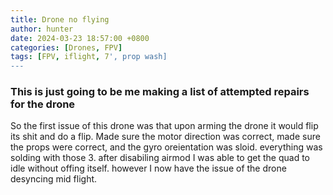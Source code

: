 ```yaml
---
title: Drone no flying
author: hunter
date: 2024-03-23 18:57:00 +0800
categories: [Drones, FPV]
tags: [FPV, iflight, 7', prop wash]
---
```


### This is just going to be me making a list of attempted repairs for the drone

So the first issue of this drone was that upon arming the drone it would flip its shit and do a flip. Made sure the motor direction was correct, made sure the props were correct, and the gyro oreientation was sloid. everything was solding with those 3. after disabiling airmod I was able to get the quad to idle without offing itself. however I now have the issue of the drone desyncing mid flight. 
